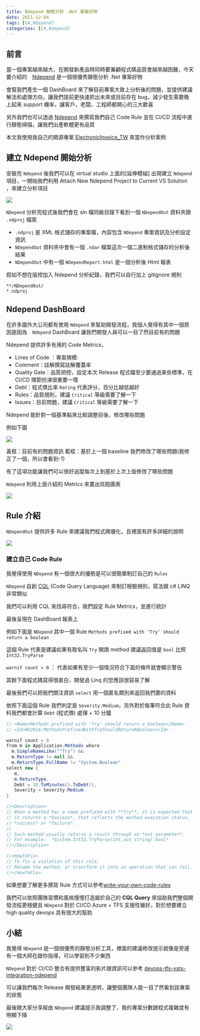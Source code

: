 ```yaml
---
title: Ndepend 靜態分析 .Net 專案好物
date: 2021-12-04
tags: [C#,Ndepend]
categories: [C#,Ndepend]
---
```


## 前言

當一個專案越來越大，在開發新產品時同時要兼顧程式碼品質會越來越困難，今天要介紹的　[Ndepend](https://www.ndepend.com/) 是一個很優秀靜態分析 .Net 專案好物

會幫我們產生一個 DashBoard 來了解目前專案大致上分析後的問題，並提供建議解法和處理方向，讓我們提前更快速抓出未來或目前存在 bug，減少發生需要晚上起來 support 機率，讓客戶，老闆，工程師都開心的三大歡喜

另外我們也可以透過 [Ndepend](https://www.ndepend.com/) 來撰寫我們自己 Code Rule 並在 CI/CD 流程中進行靜態掃描，讓我們出產軟體更有品質

本文我使用我自己的開源專案 [ElectronicInvoice_TW](https://github.com/isdaniel/ElectronicInvoice_TW) 來當作分析案例

## 建立 Ndepend 開始分析

安裝完 `Ndepend` 後我們可以在 virtual studio 上面的[延伸模組] 出現建立 `Ndepend` 項目，一開始我們利用 Attach New Ndepend Project to Current VS Solution ，來建立分析項目

![](https://i.imgur.com/flzNRXR.png)

`NDepend` 分析完程式後我們會在 sln 檔同級目錄下看到一個 `NDependOut` 資料夾跟 `.ndproj` 檔案

* `.ndproj` 是 XML 格式儲存的專案檔，內容包含 `NDepend` 專案資訊及分析設定資訊
* `NDependOut` 資料夾中會有一個 `.ndar` 檔案這次一個二進制格式儲存的分析後結果
* `NDependOut` 中有一個 `NDependReport.html` 是一個分析後 Html 報表

假如不想在版控加入 Ndepend 分析紀錄，我們可以自行加上 gitignore 規則

```gitignore
**/NDependOut/
*.ndproj
```

## Ndepend DashBoard

在許多國外大公司都有使用 `Ndepend` 來幫助開發流程，我個人覺得有其中一個原因是因為　`Ndepend` DashBoard 讓我們開發人員可以一目了然目前有的問題

Ndepend 提供許多有用的 Code Metrics，

* Lines of Code ：專案規模:
* Comment：註解撰寫註解覆蓋率
* Quality Gate：品質把控，設定本次 Release 程式檔至少要通過某些標準，在 CI/CD 環節扮演很重要一環
* Debt：程式債比率 `Rating` 代表評分，百分比越低越好
* Rules：品質規則，建議 `Critical` 等級需要了解一下
* Issues：目前問題，建議 `Critical` 等級需要了解一下

Ndepend 能針對一個基準點來比較調整前後，修改哪些問題

例如下圖

![](https://i.imgur.com/Ig723uv.png)

黃框：目前有的問題資訊
藍框：基於上一個 baseline 我們修改了哪些問題(我修正了一個，所以會看到-1)

有了這項功能讓我們可以很好追蹤每次上到基於上次上版修改了哪些問題

`Ndepend` 利用上面介紹的 Metrics 來畫出炫砲圖表

![](https://i.imgur.com/aRvR5AE.png)

## Rule 介紹

`NDependOut` 提供許多 Rule 來建議我們程式碼優化，且裡面有許多詳細的說明

![](https://i.imgur.com/yif7FfJ.png)

### 建立自己 Code Rule

我覺得使用 `NDepend` 有一個很大的優勢是可以很簡單制訂自己的 `Rules` 

`NDepend`  自創 [CQL](https://www.ndepend.com/Features/#CQL) (Code Query Language) 來制訂檢驗規則，寫法跟 c# LINQ 非常類似

我們可以利用 CQL 來找尋符合，我們設定 Rule Metrics，並進行統計

最後呈現在 DashBoard 報表上

例如下面是 `NDepend` 其中一個 Rule  `Methods prefixed with 'Try' should return a boolean`

這個 Rule 代表是建議如果有取名叫 `Try` 開頭 method 建議返回值是 `bool` 比照 `Int32.TryParse`

`warnif count > 0` ： 代表如果有至少一個情況符合下面的條件就會顯示警告

其餘下面程式碼寫得很直白，開發過 Linq 的您應該很容易了解

最後我們可以把我們關注資訊 `select` 用一個匿名類別來返回我們要的資料

依照下面這個 Rule 我們判定是 `Severity.Medium`，另外對於每筆符合此 Rule 資料我們都會計算 `Debt` (程式債) 處理 + 10 分鐘

```c#
// <Name>Methods prefixed with 'Try' should return a boolean</Name>
// <Id>ND2016:MethodsPrefixedWithTryShouldReturnABoolean</Id>

warnif count > 0
from m in Application.Methods where
  m.SimpleNameLike("^Try") &&
  m.ReturnType != null &&
  m.ReturnType.FullName != "System.Boolean"
select new { 
   m, 
   m.ReturnType,
   Debt = 10.ToMinutes().ToDebt(),
   Severity = Severity.Medium
}

//<Description>
// When a method has a name prefixed with **Try**, it is expected that
// it returns a *boolean*, that reflects the method execution status,
// *success* or *failure*.
//
// Such method usually returns a result through an *out parameter*.
// For example:  *System.Int32.TryParse(int,out string):bool*
//</Description>

//<HowToFix>
// To fix a violation of this rule,
// Rename the method, or transform it into an operation that can fail.
//</HowToFix>
```

如果想要了解更多撰寫 Rule 方式可以參考[write-your-own-code-rules](https://www.ndepend.com/docs/write-your-own-code-rules)

我們可以依照團隊習慣和風格慢慢打造屬於自己的 **CQL Query** 來協助我們整個開發流程更穩健且  `NDepend` 對於 CI/CD Azure + TFS 支援性蠻好，對於想要建立 high quality devops 具有很大的幫助

## 小結

我覺得 `NDepend` 是一個很優秀的靜態分析工具，裡面的建議修改提示就像是旁邊有一個大師在跟你指導，可以學習到不少東西

`NDepend` 對於 CI/CD 整合有提供豐富的影片跟資訊可以參考
[devops-tfs-vsts-integration-ndepend](https://www.ndepend.com/docs/azure-devops-tfs-vsts-integration-ndepend)

可以讓我們每次 Release 開發結果更透明，讓整個團隊人能一目了然看到該專案的狀態

最後跟大家分享經由 `NDepend` 建議提示我調整了，我的專案分數跟程式複雜度有明顯下降

![](https://i.imgur.com/t2Yuf4U.png)
